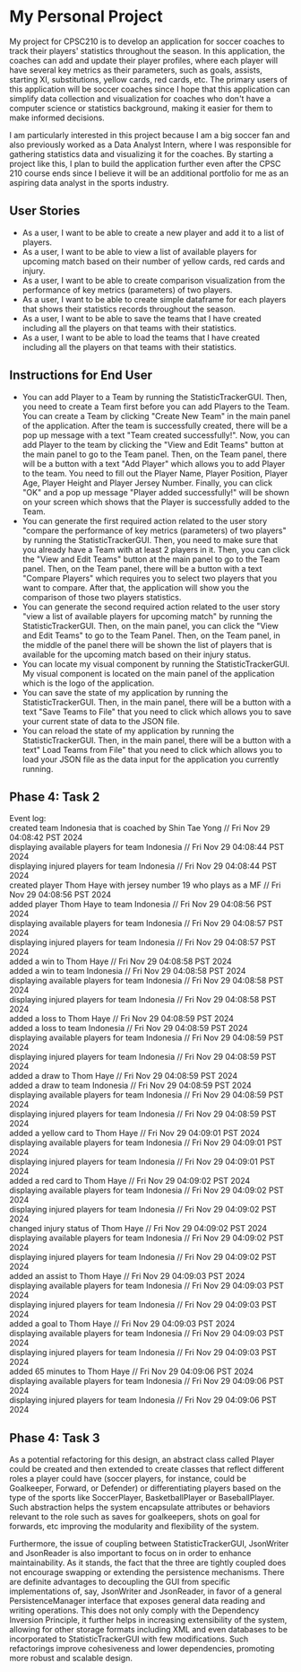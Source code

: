 # My Personal Project
My project for CPSC210 is to develop an application for soccer coaches to track their players' statistics throughout the season. In this application, the coaches can add and update their player profiles, where each player will have several key metrics as their parameters, such as goals, assists, starting XI, substitutions, yellow cards, red cards, etc. The primary users of this application will be soccer coaches since I hope that this application can simplify data collection and visualization for coaches who don't have a computer science or statistics background, making it easier for them to make informed decisions.

I am particularly interested in this project because I am a big soccer fan and also previously worked as a Data Analyst Intern, where I was responsible for gathering statistics data and visualizing it for the coaches. By starting a project like this, I plan to build the application further even after the CPSC 210 course ends since I believe it will be an additional portfolio for me as an aspiring data analyst in the sports industry.⁤



## User Stories
- As a user, I want to be able to create a new player and add it to a list of players.
- As a user, I want to be able to view a list of available players for upcoming match based on their number of yellow cards, red cards and injury.
- As a user, I want to be able to create comparison visualization from the performance of key metrics (parameters) of two players.
- As a user, I want to be able to create simple dataframe for each players that shows their statistics records throughout the season.
- As a user, I want to be able to save the teams that I have created including all the players on that teams with their statistics.
- As a user, I want to be able to load the teams that I have created including all the players on that teams with their statistics.

## Instructions for End User
- You can add Player to a Team by running the StatisticTrackerGUI. Then, you need to create a Team first before you can add Players to the Team. You can create a Team by clicking "Create New Team" in the main panel of the application. After the team is successfully created, there will be a pop up message with a text "Team created successfully!". Now, you can add Player to the team by clicking the "View and Edit Teams" button at the main panel to go to the Team panel. Then, on the Team panel, there will be a button with a text "Add Player" which allows you to add Player to the team. You need to fill out the Player Name, Player Position, Player Age, Player Height and Player Jersey Number. Finally, you can click "OK" and a pop up message "Player added successfully!" will be shown on your screen which shows that the Player is successfully added to the Team.
- You can generate the first required action related to the user story "compare the performance of key metrics (parameters) of two players" by running the StatisticTrackerGUI. Then, you need to make sure that you already have a Team with at least 2 players in it. Then, you can click the "View and Edit Teams" button at the main panel to go to the Team panel. Then, on the Team panel, there will be a button with a text "Compare Players" which requires you to select two players that you want to compare. After that, the application will show you the comparison of those two players statistics.
- You can generate the second required action related to the user story "view a list of available players for upcoming match" by running the StatisticTrackerGUI. Then, on the main panel, you can click the "View and Edit Teams" to go to the Team Panel. Then, on the Team panel, in the middle of the panel there will be shown the list of players that is available for the upcoming match based on their injury status.
- You can locate my visual component by running the StatisticTrackerGUI. My visual component is located on the main panel of the application which is the logo of the application.
- You can save the state of my application by running the StatisticTrackerGUI. Then, in the main panel, there will be a button with a text "Save Teams to File" that you need to click which allows you to save your current state of data to the JSON file.
- You can reload the state of my application by running the StatisticTrackerGUI. Then, in the main panel, there will be a button with a text" Load Teams from File" that you need to click which allows you to load your JSON file as the data input for the application you currently running.

## Phase 4: Task 2
Event log:  
created team Indonesia that is coached by Shin Tae Yong // Fri Nov 29 04:08:42 PST 2024  
displaying available players for team Indonesia // Fri Nov 29 04:08:44 PST 2024  
displaying injured players for team Indonesia // Fri Nov 29 04:08:44 PST 2024  
created player Thom Haye with jersey number 19 who plays as a MF // Fri Nov 29 04:08:56 PST 2024  
added player Thom Haye to team Indonesia // Fri Nov 29 04:08:56 PST 2024  
displaying available players for team Indonesia // Fri Nov 29 04:08:57 PST 2024  
displaying injured players for team Indonesia // Fri Nov 29 04:08:57 PST 2024  
added a win to Thom Haye // Fri Nov 29 04:08:58 PST 2024  
added a win to team Indonesia // Fri Nov 29 04:08:58 PST 2024  
displaying available players for team Indonesia // Fri Nov 29 04:08:58 PST 2024  
displaying injured players for team Indonesia // Fri Nov 29 04:08:58 PST 2024  
added a loss to Thom Haye // Fri Nov 29 04:08:59 PST 2024  
added a loss to team Indonesia // Fri Nov 29 04:08:59 PST 2024  
displaying available players for team Indonesia // Fri Nov 29 04:08:59 PST 2024  
displaying injured players for team Indonesia // Fri Nov 29 04:08:59 PST 2024  
added a draw to Thom Haye // Fri Nov 29 04:08:59 PST 2024  
added a draw to team Indonesia // Fri Nov 29 04:08:59 PST 2024  
displaying available players for team Indonesia // Fri Nov 29 04:08:59 PST 2024  
displaying injured players for team Indonesia // Fri Nov 29 04:08:59 PST 2024  
added a yellow card to Thom Haye // Fri Nov 29 04:09:01 PST 2024  
displaying available players for team Indonesia // Fri Nov 29 04:09:01 PST 2024  
displaying injured players for team Indonesia // Fri Nov 29 04:09:01 PST 2024  
added a red card to Thom Haye // Fri Nov 29 04:09:02 PST 2024  
displaying available players for team Indonesia // Fri Nov 29 04:09:02 PST 2024  
displaying injured players for team Indonesia // Fri Nov 29 04:09:02 PST 2024  
changed injury status of Thom Haye // Fri Nov 29 04:09:02 PST 2024  
displaying available players for team Indonesia // Fri Nov 29 04:09:02 PST 2024  
displaying injured players for team Indonesia // Fri Nov 29 04:09:02 PST 2024  
added an assist to Thom Haye // Fri Nov 29 04:09:03 PST 2024  
displaying available players for team Indonesia // Fri Nov 29 04:09:03 PST 2024  
displaying injured players for team Indonesia // Fri Nov 29 04:09:03 PST 2024  
added a goal to Thom Haye // Fri Nov 29 04:09:03 PST 2024  
displaying available players for team Indonesia // Fri Nov 29 04:09:03 PST 2024  
displaying injured players for team Indonesia // Fri Nov 29 04:09:03 PST 2024  
added 65 minutes to Thom Haye // Fri Nov 29 04:09:06 PST 2024  
displaying available players for team Indonesia // Fri Nov 29 04:09:06 PST 2024  
displaying injured players for team Indonesia // Fri Nov 29 04:09:06 PST 2024  

## Phase 4: Task 3
As a potential refactoring for this design, an abstract class called Player could be created and then extended to create classes that reflect different roles a player could have (soccer players, for instance, could be Goalkeeper, Forward, or Defender) or differentiating players based on the type of the sports like SoccerPlayer, BasketballPlayer or BaseballPlayer. Such abstraction helps the system encapsulate attributes or behaviors relevant to the role such as saves for goalkeepers, shots on goal for forwards, etc improving the modularity and flexibility of the system. 

Furthermore, the issue of coupling between StatisticTrackerGUI, JsonWriter and JsonReader is also important to focus on in order to enhance maintainability. As it stands, the fact that the three are tightly coupled does not encourage swapping or extending the persistence mechanisms. There are definite advantages to decoupling the GUI from specific implementations of, say, JsonWriter and JsonReader, in favor of a general PersistenceManager interface that exposes general data reading and writing operations. This does not only comply with the Dependency Inversion Principle, it further helps in increasing extensibility of the system, allowing for other storage formats including XML and even databases to be incorporated to StatisticTrackerGUI with few modifications. Such refactorings improve cohesiveness and lower dependencies, promoting more robust and scalable design.